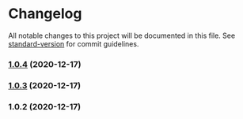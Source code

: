 # Changelog

All notable changes to this project will be documented in this file. See [standard-version](https://github.com/conventional-changelog/standard-version) for commit guidelines.

### [1.0.4](https://code.byted.org///compare/v1.0.3...v1.0.4) (2020-12-17)

### [1.0.3](///compare/v1.0.2...v1.0.3) (2020-12-17)

### 1.0.2 (2020-12-17)
